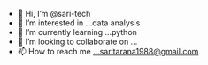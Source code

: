 - 👋 Hi, I’m @sari-tech
- 👀 I’m interested in ...data analysis
- 🌱 I’m currently learning ...python
- 💞️ I’m looking to collaborate on ...
- 📫 How to reach me ...saritarana1988@gmail.com

<!---
sari-tech/sari-tech is a ✨ special ✨ repository because its `README.md` (this file) appears on your GitHub profile.
You can click the Preview link to take a look at your changes.
--->
